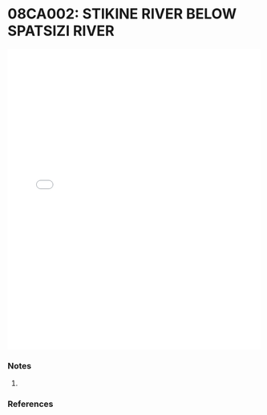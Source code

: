 # 08CA002: STIKINE RIVER BELOW SPATSIZI RIVER

<iframe src="/_static/stations/08CA002_fdc.html" width="100%" height="600" frameborder="0"></iframe>

### Notes
1. 

### References

